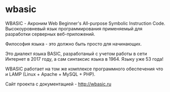 # wbasic

WBASIC - Акроним Web Beginner's All-purpose Symbolic Instruction Code. Высокоуровневый язык программирования применяемый для разработки серверных веб-приложений. 

Философия языка - это должно быть просто для начинающих. 

Это диалект языка BASIC, разработаный с учетом работы в сети Интернет в 2017 году, а сам синтаксис языка в 1964. Языку уже 53 года! 

WBASIC работает на том же комплексе программного обеспечения что и LAMP (Linux + Apache + MySQL + PHP).


Сайт проекта с документацией - http://wbasic.ru
